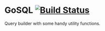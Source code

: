 # GoSQL [![Build Status](https://travis-ci.com/twharmon/gofake.svg?branch=master)](https://travis-ci.com/twharmon/gofake)
Query builder with some handy utility functions.